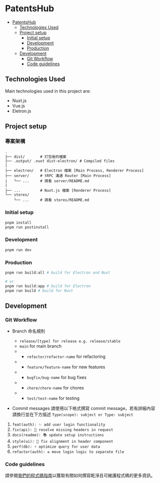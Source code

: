 # PatentsHub

- [PatentsHub](#patentshub)
   - [Technologies Used](#technologies-used)
   - [Project setup](#project-setup)
      - [Initial setup](#initial-setup)
      - [Development](#development)
      - [Production](#production)
   - [Development](#development-1)
      - [Git Workflow](#git-workflow)
      - [Code guidelines](#code-guidelines)

## Technologies Used

Main technologies used in this project are:

- Nuxt.js
- Vue.js
- Eletron.js

## Project setup
### 專案架構
```
.
├── dist/       # 打包後的檔案
├── .output/ .nuxt dist-electron/ # Compiled files
|
├── electron/   # Electron 檔案 [Main Process, Renderer Process]
├── server/     # tRPC 溝通 Router [Main Process]
|   └── ...     # 請看 server/README.md
|
├── ...         # Nuxt.js 檔案 [Renderer Process]
└── stores/
    └── ...     # 請看 stores/README.md
```
### Initial setup

```bash
pnpm install
pnpm run postinstall
```

### Development

```bash
pnpm run dev
```

### Production

```bash
pnpm run build:all # build for Electron and Nuxt

# or
pnpm run build:app # build for Electron
pnpm run build # build for Nuxt
```

## Development

### Git Workflow

- Branch 命名規則

   - `release/[type] for release e.g. release/stable`
   - `main` for main branch
   - - `refactor/refactor-name` for refactoring
   - - `feature/feature-name` for new features
   - - `bugfix/bug-name` for bug fixes
   - - `chore/chore-name` for chores
   - - `test/test-name` for testing

- Commit messages
  請使用以下格式撰寫 commit message，若有詳細內容請換行並在下方描述
  `Type(scope): subject or Type: subject`

1. `feat(auth): ✨ add user login functionality`
2. `fix(api): 🐛 resolve missing headers in request`
3. `docs(readme): 📚 update setup instructions`
4. `style(ui): 🎨 fix alignment in header component`
5. `perf(db): ⚡ optimize query for user data`
6. `refactor(auth): ♻️ move login logic to separate file`

### Code guidelines
請參閱[我們的程式碼指南](./docs/code-guidelines.md)以獲取有關如何撰寫乾淨且可維護程式碼的更多資訊。

